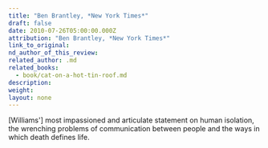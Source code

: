 ```yaml
---
title: "Ben Brantley, *New York Times*"
draft: false
date: 2010-07-26T05:00:00.000Z
attribution: "Ben Brantley, *New York Times*"
link_to_original:
nd_author_of_this_review:
related_author: .md
related_books:
  - book/cat-on-a-hot-tin-roof.md
description:
weight:
layout: none
---
```

[Williams'] most impassioned and articulate statement on human isolation, the wrenching problems of communication between people and the ways in which death defines life.

